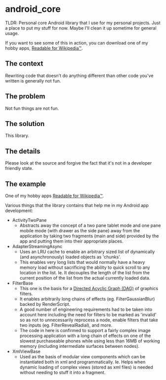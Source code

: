 # android_core
TLDR: Personal core Android library that I use for my personal projects. Just a place to put my stuff for now. Maybe I'll clean it up sometime for general usage.

If you want to see some of this in action, you can download one of my hobby apps, [Readable for Wikipedia™](https://play.google.com/store/apps/details?id=com.arcdatum.apps.readable).

## The context
Rewriting code that doesn't do anything different than other code you've written is generally not fun.

## The problem
Not fun things are not fun.

## The solution
This library.

## The details
Please look at the source and forgive the fact that it's not in a developer friendly state.

## The example
One of my hobby apps [Readable for Wikipedia™](https://play.google.com/store/apps/details?id=com.arcdatum.apps.readable).

Various things that the library contains that help me in my Android app development:
* ActivityTwoPane
    * Abstracts away the concept of a two pane tablet mode and one pane mobile mode (with drawer as the side pane) away from the application by taking two fragments (main and side) provided by the app and putting them into their appropriate places.
* AdapterStreamingAsync
    * Uses an LRU cache to enable an arbitrary sized list of dynamically (and asynchronously) loaded objects as 'chunks'.
    * This enables very long lists that would normally have a heavy memory load without sacrificing the ability to quick scroll to any location in the list.  Ie. It decouples the length of the list from the current position of the list from the actual currently loaded data.
* FilterBase
    * This one is the basis for a [Directed Acyclic Graph (DAG)](https://en.wikipedia.org/wiki/Directed_acyclic_graph) of graphics filters.
    * It enables arbitrarily long chains of effects (eg. FilterGaussianBlur) backed by RenderScript.
    * A good number of engineering requirements had to be taken into account here including the need for filters to be marked as 'invalid' so as not to unnecessarily reprocess a node, enable filters that take two inputs (eg. FilterRevealRadial), and more.
    * The code in here is confirmed to support a fairly complex image processing application with a long chain of effects on one of the slowest purchaseable phones while using less than 16MB of working memory (including intermediate surfaces between nodes).
* XmlViewBase
    * Used as the basis of modular view components which can be instantiated both in xml and programmatically.  Ie. Helps when dynamic loading of complex views (stored as xml files) is needed without needing to stuff it into a fragment.
